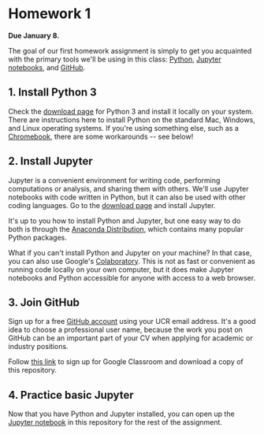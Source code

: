 # Homework 1

**Due January 8.**

The goal of our first homework assignment is simply to get you acquainted with the primary tools we'll be using in this class: [Python](https://www.python.org/), [Jupyter notebooks](https://jupyter.org/), and [GitHub](https://github.com/).

## 1. Install Python 3

Check the [download page](https://www.python.org/downloads/) for Python 3 and install it locally on your system. There are instructions here to install Python on the standard Mac, Windows, and Linux operating systems. If you're using something else, such as a [Chromebook](https://www.google.com/chromebook/), there are some workarounds -- see below!

## 2. Install Jupyter

Jupyter is a convenient environment for writing code, performing computations or analysis, and sharing them with others. We'll use Jupyter notebooks with code written in Python, but it can also be used with other coding languages. Go to the [download page](https://jupyter.org/install.html) and install Jupyter.

It's up to you how to install Python and Jupyter, but one easy way to do both is through the [Anaconda Distribution](https://www.anaconda.com/download/), which contains many popular Python packages.

What if you can't install Python and Jupyter on your machine? In that case, you can also use Google's [Colaboratory](https://colab.research.google.com/). This is not as fast or convenient as running code locally on your own computer, but it does make Jupyter notebooks and Python accessible for anyone with access to a web browser.

## 3. Join GitHub

Sign up for a free [GitHub account](https://github.com/) using your UCR email address. It's a good idea to choose a professional user name, because the work you post on GitHub can be an important part of your CV when applying for academic or industry positions.

Follow [this link](https://www.google.com) to sign up for Google Classroom and download a copy of this repository.

## 4. Practice basic Jupyter

Now that you have Python and Jupyter installed, you can open up the [Jupyter notebook]() in this repository for the rest of the assignment.
